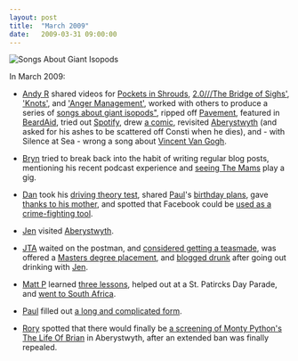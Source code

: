 ```yaml
---
layout: post
title:  "March 2009"
date:   2009-03-31 09:00:00
---
```


![Songs About Giant Isopods](http://paganwandererlu.files.wordpress.com/2009/03/isopodcover.jpg?w=300&h=299)

In March 2009:

* [Andy R][andy-r] shared videos for [Pockets in Shrouds](http://paganwandererlu.wordpress.com/2009/03/05/15-films-pockets-in-shrouds/), [2.0///The Bridge of Sighs'](http://paganwandererlu.wordpress.com/2009/03/15/15-films-bridge-of-sighs/), ['Knots'](http://paganwandererlu.wordpress.com/2009/03/22/two-videos-for-knots/), and ['Anger Management'](http://paganwandererlu.wordpress.com/2009/03/27/anger-management-video/), worked with others to produce a series of [songs about giant isopods"](http://paganwandererlu.wordpress.com/2009/03/05/songs-about-giant-isopods/), ripped off [Pavement](http://paganwandererlu.wordpress.com/2009/03/08/a-word-that-rhymes-with-pavement/), featured in [BeardAid](http://paganwandererlu.wordpress.com/2009/03/09/download-ep-bearded/), tried out [Spotify](http://paganwandererlu.wordpress.com/2009/03/16/spotify-playlist/), drew [a comic](http://paganwandererlu.wordpress.com/2009/03/23/barcelo/), revisited [Aberystwyth](http://paganwandererlu.wordpress.com/2009/03/30/aberystwyth/) (and asked for his ashes to be scattered off Consti when he dies), and - with Silence at Sea - wrong a song about [Vincent Van Gogh](http://paganwandererlu.wordpress.com/2009/03/31/silence-at-sea-museum-song/).

* [Bryn][bryn] tried to break back into the habit of writing regular blog posts, mentioning his recent podcast experience and [seeing The Mams](http://randomlyevil.org.uk/2009/03/29/thank-you-mams/) play a gig.

* [Dan][dan] took his [driving theory test](http://www.scatmania.org/2009/03/03/driving-theory/), shared [Paul][paul]'s [birthday plans](http://www.scatmania.org/2009/03/15/pauls-birthday/), gave [thanks to his mother](http://www.scatmania.org/2009/03/22/thanks-mum/), and spotted that Facebook could be [used as a crime-fighting tool](http://www.scatmania.org/2009/03/25/facebook-to-be-monitored-to-fight-crime/).

* [Jen][jen] visited [Aberystwyth](http://scleip.livejournal.com/58213.html).

* [JTA][jta] waited on the postman, and [considered getting a teasmade](http://blog.electricquaker.co.uk/2009/03/26/still-no-post/), was offered a [Masters degree placement](http://blog.electricquaker.co.uk/2009/03/30/four-one-more-years/), and [blogged drunk](http://blog.electricquaker.co.uk/2009/03/31/blog-ye-not-whilestdrunk/) after going out drinking with [Jen][jen].

* [Matt P][matt-p] learned [three lessons](http://myzelik.livejournal.com/44556.html), helped out at a St. Patircks Day Parade, and [went to South Africa](http://myzelik.livejournal.com/45006.html).

* [Paul][paul] filled out [a long and complicated form](http://blog.pacifist.co.uk/2009/03/18/forms/).

* [Rory][rory] spotted that there would finally be [a screening of Monty Python's The Life Of Brian](http://razinaber.livejournal.com/106618.html) in Aberystwyth, after an extended ban was finally repealed.


[adam-g]:  http://strokeyadam.livejournal.com/
[adam-w]:  http://www.ad-space.org.uk/
[andy-k]:  http://theguidemark3.livejournal.com/
[andy-r]:  http://selfdoubtgun.wordpress.com/
[beth]:    http://littlegreenbeth.livejournal.com/
[bryn]:    http://randomlyevil.org.uk/
[claire]:  http://nowebsite.co.uk/blog/
[dan]:     http://www.scatmania.org/
[ele]:     http://ele-is-crazy.livejournal.com/
[fiona]:   http://fionafish.wordpress.com/
[hayley]:  http://leelee1983.livejournal.com/
[jen]:     http://scleip.livejournal.com/
[jimmy]:   http://vikingjim.livejournal.com/
[jta]:     http://blog.electricquaker.co.uk/
[kit]:     http://reaperkit.wordpress.com/
[liz]:     http://norasdollhouse.livejournal.com/
[malbo21]: http://malbo21.wordpress.com/
[matt-p]:  http://myzelik.livejournal.com/
[matt-r]:  http://matt-inthe-hat.livejournal.com/
[paul]:    http://blog.pacifist.co.uk/
[penny]:   http://thepennyfaerie.livejournal.com/
[pete]:    http://loonybin345.livejournal.com/
[rory]:    http://razinaber.livejournal.com/
[ruth]:    http://fleeblewidget.co.uk/
[sarah]:   http://starlight-sarah.livejournal.com/
[sian]:    http://elgingerbread.wordpress.com/
